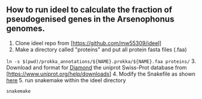 ## How to run ideel to calculate the fraction of pseudogenised genes in the Arsenophonus genomes.

1. Clone ideel repo from [https://github.com/mw55309/ideel]
2. Make a directory called "proteins" and put all protein fasta files (.faa)

`ln -s $(pwd)/prokka_annotations/${NAME}.prokka/${NAME}.faa proteins/`
3. Download and format for [Diamond](https://github.com/bbuchfink/diamond/wiki) the uniprot Swiss-Prot database from [https://www.uniprot.org/help/downloads]
4. Modify the Snakefile as shown [here](./snakefile_mod)
5. run snakemake within the ideel directory

`snakemake` 
